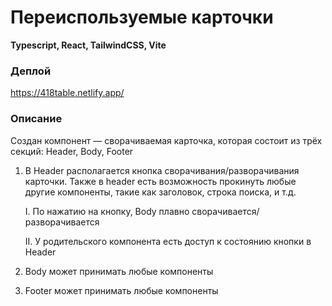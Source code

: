 <h1>Переиспользуемые карточки</h1>
<b>Typescript, React, TailwindCSS, Vite</b>

<h3>Деплой</h3>

https://418table.netlify.app/
<h3>Описание</h3>
<p>Создан компонент — сворачиваемая карточка, которая состоит из трёх секций: Header, Body, Footer

1. В Header располагается кнопка сворачивания/разворачивания карточки. Также в header есть возможность прокинуть любые другие компоненты, такие как заголовок, строка поиска, и т.д.

    I. По нажатию на кнопку, Body плавно сворачивается/разворачивается
   
    II. У родительского компонента есть доступ к состоянию кнопки в Header
   
2. Body может принимать любые компоненты
3. Footer может принимать любые компоненты
</p>
